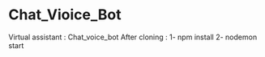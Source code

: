 # Chat_Vioice_Bot
Virtual assistant : Chat_voice_bot
After cloning : 
1- npm install
2- nodemon start

